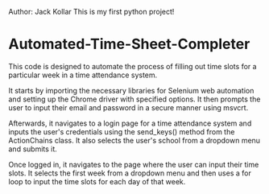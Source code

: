 Author: Jack Kollar
This is my first python project!
# Automated-Time-Sheet-Completer
This code is designed to automate the process of filling out time slots for a particular week in a time attendance system.

It starts by importing the necessary libraries for Selenium web automation and setting up the Chrome driver with specified options. 
It then prompts the user to input their email and password in a secure manner using msvcrt.

Afterwards, it navigates to a login page for a time attendance system and inputs the user's credentials using the send_keys() method from the ActionChains class.
It also selects the user's school from a dropdown menu and submits it.

Once logged in, it navigates to the page where the user can input their time slots. It selects the first week from a dropdown menu and then uses a for loop to input the time slots for each day of that week.
